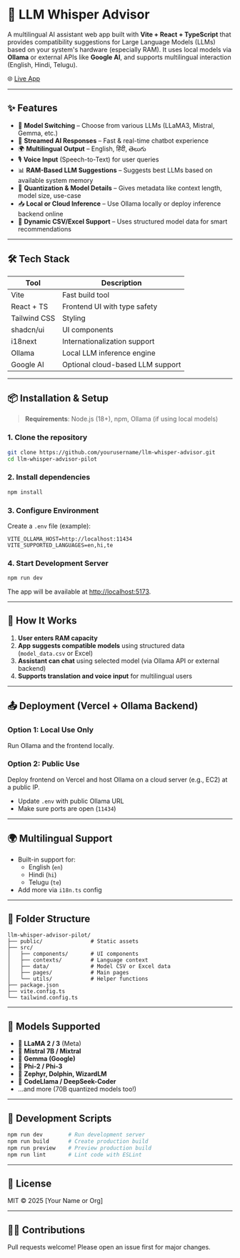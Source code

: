 
# 🤖 LLM Whisper Advisor

A multilingual AI assistant web app built with **Vite + React + TypeScript** that provides compatibility suggestions for Large Language Models (LLMs) based on your system's hardware (especially RAM). It uses local models via **Ollama** or external APIs like **Google AI**, and supports multilingual interaction (English, Hindi, Telugu).

🌐 [Live App](https://modelmate-xi.vercel.app/)

---

## ✨ Features

- 🔀 **Model Switching** – Choose from various LLMs (LLaMA3, Mistral, Gemma, etc.)
- 💬 **Streamed AI Responses** – Fast & real-time chatbot experience
- 🌍 **Multilingual Output** – English, हिंदी, తెలుగు
- 🎙️ **Voice Input** (Speech-to-Text) for user queries
- 📊 **RAM-Based LLM Suggestions** – Suggests best LLMs based on available system memory
- 💾 **Quantization & Model Details** – Gives metadata like context length, model size, use-case
- 📥 **Local or Cloud Inference** – Use Ollama locally or deploy inference backend online
- 📁 **Dynamic CSV/Excel Support** – Uses structured model data for smart recommendations

---

## 🛠️ Tech Stack

| Tool         | Description                       |
|--------------|-----------------------------------|
| Vite         | Fast build tool                   |
| React + TS   | Frontend UI with type safety      |
| Tailwind CSS | Styling                           |
| shadcn/ui    | UI components                     |
| i18next      | Internationalization support      |
| Ollama       | Local LLM inference engine        |
| Google AI    | Optional cloud-based LLM support  |

---

## 📦 Installation & Setup

> **Requirements**: Node.js (18+), npm, Ollama (if using local models)

### 1. Clone the repository

```bash
git clone https://github.com/yourusername/llm-whisper-advisor.git
cd llm-whisper-advisor-pilot
```

### 2. Install dependencies

```bash
npm install
```

### 3. Configure Environment

Create a `.env` file (example):

```env
VITE_OLLAMA_HOST=http://localhost:11434
VITE_SUPPORTED_LANGUAGES=en,hi,te
```

### 4. Start Development Server

```bash
npm run dev
```

The app will be available at [http://localhost:5173](http://localhost:5173).

---

## 🧠 How It Works

1. **User enters RAM capacity**
2. **App suggests compatible models** using structured data (`model_data.csv` or Excel)
3. **Assistant can chat** using selected model (via Ollama API or external backend)
4. **Supports translation and voice input** for multilingual users

---

## 📤 Deployment (Vercel + Ollama Backend)

### Option 1: Local Use Only
Run Ollama and the frontend locally.

### Option 2: Public Use
Deploy frontend on Vercel and host Ollama on a cloud server (e.g., EC2) at a public IP.
- Update `.env` with public Ollama URL
- Make sure ports are open (`11434`)

---

## 🌍 Multilingual Support

- Built-in support for:
  - English (`en`)
  - Hindi (`hi`)
  - Telugu (`te`)
- Add more via `i18n.ts` config

---

## 📁 Folder Structure

```
llm-whisper-advisor-pilot/
├── public/               # Static assets
├── src/
│   ├── components/       # UI components
│   ├── contexts/         # Language context
│   ├── data/             # Model CSV or Excel data
│   ├── pages/            # Main pages
│   └── utils/            # Helper functions
├── package.json
├── vite.config.ts
└── tailwind.config.ts
```

---

## 🤖 Models Supported

- 🧠 **LLaMA 2 / 3** (Meta)
- 🧠 **Mistral 7B / Mixtral**
- 🧠 **Gemma (Google)**
- 🧠 **Phi-2 / Phi-3**
- 🧠 **Zephyr, Dolphin, WizardLM**
- 🧠 **CodeLlama / DeepSeek-Coder**
- ...and more (70B quantized models too!)

---

## 🧪 Development Scripts

```bash
npm run dev        # Run development server
npm run build      # Create production build
npm run preview    # Preview production build
npm run lint       # Lint code with ESLint
```

---

## 📖 License

MIT © 2025 [Your Name or Org]

---

## 🙋‍♂️ Contributions

Pull requests welcome! Please open an issue first for major changes.

